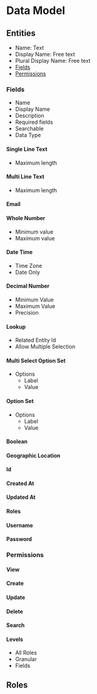# Data Model

## Entities

- Name: Text
- Display Name: Free text
- Plural Display Name: Free text
- [Fields](#Fields)
- [Permissions](#Permissions)

### Fields

- Name
- Display Name
- Description
- Required fields
- Searchable
- Data Type

#### Single Line Text

- Maximum length

#### Multi Line Text

- Maximum length

#### Email

#### Whole Number

- Minimum value
- Maximum value

#### Date Time

- Time Zone
- Date Only

#### Decimal Number

- Minimum Value
- Maximum Value
- Precision

#### Lookup

- Related Entity Id
- Allow Multiple Selection

#### Multi Select Option Set

- Options
  - Label
  - Value

#### Option Set

- Options
  - Label
  - Value

#### Boolean

#### Geographic Location

#### Id

#### Created At

#### Updated At

#### Roles

#### Username

#### Password

### Permissions

#### View

#### Create

#### Update

#### Delete

#### Search

#### Levels

- All Roles
- Granular
- Fields

## Roles
